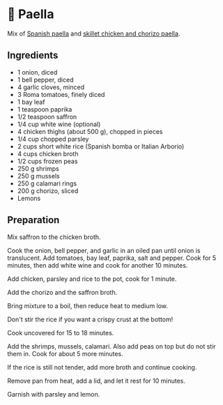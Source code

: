 # 🥘 Paella

Mix of [Spanish paella](https://tastesbetterfromscratch.com/paella/)
and [skillet chicken and chorizo paella](https://www.foodandwine.com/recipes/skillet-chicken-and-chorizo-paella).

## Ingredients

* 1 onion, diced
* 1 bell pepper, diced
* 4 garlic cloves, minced
* 3 Roma tomatoes, finely diced
* 1 bay leaf
* 1 teaspoon paprika
* 1/2 teaspoon saffron
* 1/4 cup white wine (optional)
* 4 chicken thighs (about 500 g), chopped in pieces
* 1/4 cup chopped parsley
* 2 cups short white rice (Spanish bomba or Italian Arborio)
* 4 cups chicken broth
* 1/2 cups frozen peas
* 250 g shrimps
* 250 g mussels
* 250 g calamari rings
* 200 g chorizo, sliced
* Lemons

## Preparation

Mix saffron to the chicken broth.

Cook the onion, bell pepper, and garlic in an oiled pan until onion is
translucent. Add tomatoes, bay leaf, paprika, salt and pepper. Cook for
5 minutes, then add white wine and cook for another 10 minutes.

Add chicken, parsley and rice to the pot, cook for 1 minute.

Add the chorizo and the saffron broth.

Bring mixture to a boil, then reduce heat to medium low.

Don't stir the rice if you want a crispy crust at the bottom!

Cook uncovered for 15 to 18 minutes.

Add the shrimps, mussels, calamari. Also add peas on top but do not stir
them in. Cook for about 5 more minutes.

If the rice is still not tender, add more broth and continue cooking.

Remove pan from heat, add a lid, and let it rest for 10 minutes.

Garnish with parsley and lemon.
